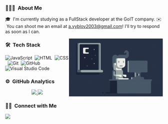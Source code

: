 <!-- ## 👋 &nbsp;Hey there! I'm Andrew-->

### 👨🏻‍💻 &nbsp;About Me

🎓 &nbsp;I'm currently studying as a FullStack developer at the GoIT company.
✉️ &nbsp;You can shoot me an email at a.vyblov2003@gmail.com! I'll try to respond as soon as I can.


<img alt="Night Coding" src="https://raw.githubusercontent.com/AVS1508/AVS1508/master/assets/Night-Coding.gif" align="right"/>

### 🛠 &nbsp;Tech Stack


![JavaScript](https://img.shields.io/badge/-JavaScript-05122A?style=flat&logo=javascript)&nbsp;
![HTML](https://img.shields.io/badge/-HTML-05122A?style=flat&logo=HTML5)&nbsp;
![CSS](https://img.shields.io/badge/-CSS-05122A?style=flat&logo=CSS3&logoColor=1572B6)&nbsp;
![Git](https://img.shields.io/badge/-Git-05122A?style=flat&logo=git)&nbsp;
![GitHub](https://img.shields.io/badge/-GitHub-05122A?style=flat&logo=github)&nbsp;
![Visual Studio Code](https://img.shields.io/badge/-Visual%20Studio%20Code-05122A?style=flat&logo=visual-studio-code&logoColor=007ACC)&nbsp;

### ⚙️ &nbsp;GitHub Analytics

<p align="center">
<a href="https://github.com/AndrewOPP">
  <img height="180em" src="https://github-readme-stats-eight-theta.vercel.app/api?username=AndrewOPP&show_icons=true&theme=algolia&include_all_commits=true&count_private=true"/>
  <img height="180em" src="https://github-readme-stats-eight-theta.vercel.app/api/top-langs/?username=AndrewOPP&layout=compact&langs_count=8&theme=algolia"/>
</a>
</p>

### 🤝🏻 &nbsp;Connect with Me


<a href="https://instagram.com/sacredbleed"><img src="https://img.shields.io/badge/-@sacredbleed-E4405F?style=flat&logo=Instagram&logoColor=white"/></a>

